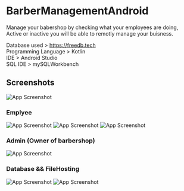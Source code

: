 #  BarberManagementAndroid

Manage your babershop by checking what your employees are doing, Active or inactive you will be able to remotly manage your buisness. 

Database used > https://freedb.tech <br />
Programming Language > Kotlin <br />
IDE > Android Studio <br />
SQL IDE > mySQLWorkbench <br />

## Screenshots

![App Screenshot](Images/A.png)

### Emplyee
![App Screenshot](Images/C.png)
![App Screenshot](Images/D.png)
![App Screenshot](Images/E.png)

### Admin (Owner of barbershop)
![App Screenshot](Images/B.png)

### Database && FileHosting

![App Screenshot](Images/F.png)
![App Screenshot](Images/G.png)
